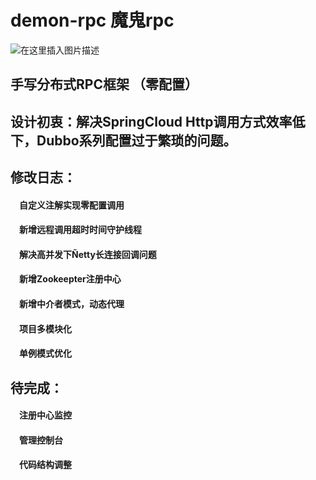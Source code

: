 # demon-rpc 魔鬼rpc
![在这里插入图片描述](https://imgconvert.csdnimg.cn/aHR0cDovL2ltZy45NDIxLnRvcC8xNTk1NDgzMDIzJTI4MSUyOS5wbmc?x-oss-process=image/format,png#pic_center)

## 手写分布式RPC框架 （零配置）
## 设计初衷：解决SpringCloud Http调用方式效率低下，Dubbo系列配置过于繁琐的问题。
## 修改日志：
 ####  &#8195;自定义注解实现零配置调用
 ####  &#8195;新增远程调用超时时间守护线程
 ####  &#8195;解决高并发下Ñetty长连接回调问题
 ####  &#8195;新增Zookeepter注册中心
 ####  &#8195;新增中介者模式，动态代理
 ####  &#8195;项目多模块化
 ####  &#8195;单例模式优化


## 待完成：
  ####  &#8195;注册中心监控
  ####  &#8195;管理控制台
  ####  &#8195;代码结构调整
